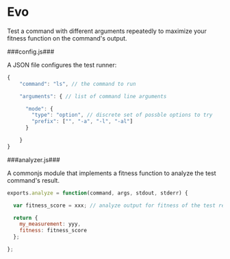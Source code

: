 Evo
==============

Test a command with different arguments repeatedly to maximize your fitness function on the command's output.

###config.js###

A JSON file configures the test runner:

```javascript
{
    "command": "ls", // the command to run

    "arguments": { // list of command line arguments

      "mode": {
        "type": "option", // discrete set of possble options to try
        "prefix": ["", "-a", "-l", "-al"]
      }

    }
}
```

###analyzer.js###

A commonjs module that implements a fitness function to analyze the test command's result.

```javascript
exports.analyze = function(command, args, stdout, stderr) {

  var fitness_score = xxx; // analyze output for fitness of the test results

  return {
    my_measurement: yyy,
    fitness: fitness_score
  };

};
```

